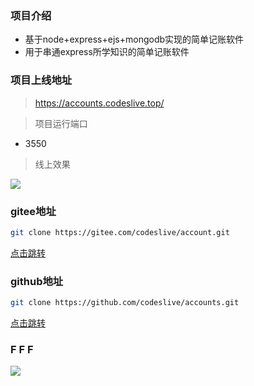 ### 项目介绍

* 基于node+express+ejs+mongodb实现的简单记账软件
* 用于串通express所学知识的简单记账软件

### 项目上线地址

> https://accounts.codeslive.top/

> 项目运行端口

- 3550

> 线上效果

![](https://img.tucang.cc/api/image/show/f113006af43f2a96118261658c2a1732)

### gitee地址

```bash
git clone https://gitee.com/codeslive/account.git
```

[点击跳转](https://gitee.com/codeslive/account)

### github地址

```bash
git clone https://github.com/codeslive/accounts.git
```

[点击跳转](https://github.com/codeslive/accounts)

### F F F
![](https://img.tucang.cc/api/image/show/cb7fdd4e66e156ab675406682098c17e)



